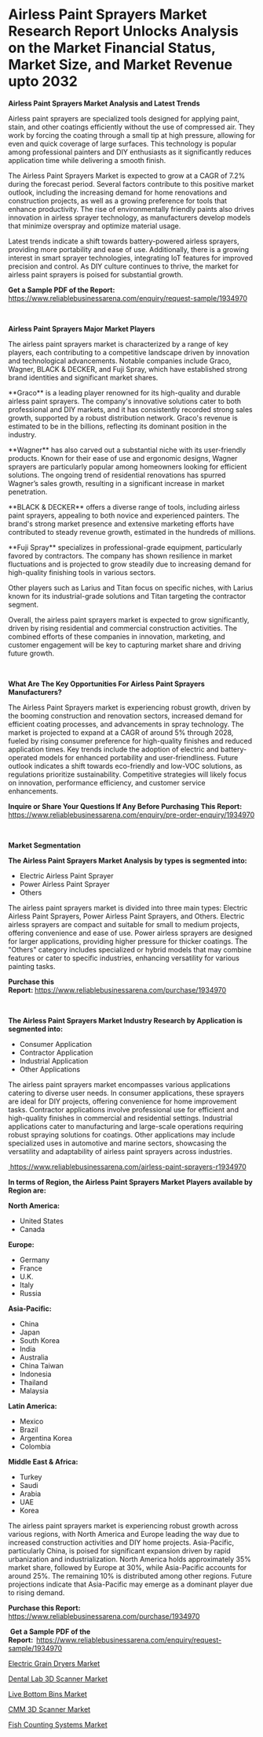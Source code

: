 <p><h1>Airless Paint Sprayers Market Research Report Unlocks Analysis on the Market Financial Status, Market Size, and Market Revenue upto 2032</h1></p><p><strong>Airless Paint Sprayers Market Analysis and Latest Trends</strong></p>
<p><p>Airless paint sprayers are specialized tools designed for applying paint, stain, and other coatings efficiently without the use of compressed air. They work by forcing the coating through a small tip at high pressure, allowing for even and quick coverage of large surfaces. This technology is popular among professional painters and DIY enthusiasts as it significantly reduces application time while delivering a smooth finish.</p><p>The Airless Paint Sprayers Market is expected to grow at a CAGR of 7.2% during the forecast period. Several factors contribute to this positive market outlook, including the increasing demand for home renovations and construction projects, as well as a growing preference for tools that enhance productivity. The rise of environmentally friendly paints also drives innovation in airless sprayer technology, as manufacturers develop models that minimize overspray and optimize material usage.</p><p>Latest trends indicate a shift towards battery-powered airless sprayers, providing more portability and ease of use. Additionally, there is a growing interest in smart sprayer technologies, integrating IoT features for improved precision and control. As DIY culture continues to thrive, the market for airless paint sprayers is poised for substantial growth.</p></p>
<p><strong>Get a Sample PDF of the Report:&nbsp;</strong> <a href="https://www.reliablebusinessarena.com/enquiry/request-sample/1934970?utm_campaign=2189&utm_medium=2&utm_source=Github&utm_content=ia&utm_term=11042025&utm_id=airless-paint-sprayers">https://www.reliablebusinessarena.com/enquiry/request-sample/1934970</a></p>
<p>&nbsp;</p>
<p><strong>Airless Paint Sprayers Major Market Players</strong></p>
<p><p>The airless paint sprayers market is characterized by a range of key players, each contributing to a competitive landscape driven by innovation and technological advancements. Notable companies include Graco, Wagner, BLACK & DECKER, and Fuji Spray, which have established strong brand identities and significant market shares.</p><p>**Graco** is a leading player renowned for its high-quality and durable airless paint sprayers. The company's innovative solutions cater to both professional and DIY markets, and it has consistently recorded strong sales growth, supported by a robust distribution network. Graco's revenue is estimated to be in the billions, reflecting its dominant position in the industry.</p><p>**Wagner** has also carved out a substantial niche with its user-friendly products. Known for their ease of use and ergonomic designs, Wagner sprayers are particularly popular among homeowners looking for efficient solutions. The ongoing trend of residential renovations has spurred Wagner’s sales growth, resulting in a significant increase in market penetration.</p><p>**BLACK & DECKER** offers a diverse range of tools, including airless paint sprayers, appealing to both novice and experienced painters. The brand's strong market presence and extensive marketing efforts have contributed to steady revenue growth, estimated in the hundreds of millions.</p><p>**Fuji Spray** specializes in professional-grade equipment, particularly favored by contractors. The company has shown resilience in market fluctuations and is projected to grow steadily due to increasing demand for high-quality finishing tools in various sectors.</p><p>Other players such as Larius and Titan focus on specific niches, with Larius known for its industrial-grade solutions and Titan targeting the contractor segment.</p><p>Overall, the airless paint sprayers market is expected to grow significantly, driven by rising residential and commercial construction activities. The combined efforts of these companies in innovation, marketing, and customer engagement will be key to capturing market share and driving future growth.</p></p>
<p>&nbsp;</p>
<p><strong>What Are The Key Opportunities For Airless Paint Sprayers Manufacturers?</strong></p>
<p><p>The Airless Paint Sprayers market is experiencing robust growth, driven by the booming construction and renovation sectors, increased demand for efficient coating processes, and advancements in spray technology. The market is projected to expand at a CAGR of around 5% through 2028, fueled by rising consumer preference for high-quality finishes and reduced application times. Key trends include the adoption of electric and battery-operated models for enhanced portability and user-friendliness. Future outlook indicates a shift towards eco-friendly and low-VOC solutions, as regulations prioritize sustainability. Competitive strategies will likely focus on innovation, performance efficiency, and customer service enhancements.</p></p>
<p><strong>Inquire or Share Your Questions If Any Before Purchasing This Report:</strong> <a href="https://www.reliablebusinessarena.com/enquiry/pre-order-enquiry/1934970?utm_campaign=2189&utm_medium=2&utm_source=Github&utm_content=ia&utm_term=11042025&utm_id=airless-paint-sprayers">https://www.reliablebusinessarena.com/enquiry/pre-order-enquiry/1934970</a></p>
<p>&nbsp;</p>
<p><strong>Market Segmentation</strong></p>
<p><strong>The Airless Paint Sprayers Market Analysis by types is segmented into:</strong></p>
<p><ul><li>Electric Airless Paint Sprayer</li><li>Power Airless Paint Sprayer</li><li>Others</li></ul></p>
<p><p>The airless paint sprayers market is divided into three main types: Electric Airless Paint Sprayers, Power Airless Paint Sprayers, and Others. Electric airless sprayers are compact and suitable for small to medium projects, offering convenience and ease of use. Power airless sprayers are designed for larger applications, providing higher pressure for thicker coatings. The "Others" category includes specialized or hybrid models that may combine features or cater to specific industries, enhancing versatility for various painting tasks.</p></p>
<p><strong>Purchase this Report:&nbsp;</strong><a href="https://www.reliablebusinessarena.com/purchase/1934970?utm_campaign=2189&utm_medium=2&utm_source=Github&utm_content=ia&utm_term=11042025&utm_id=airless-paint-sprayers">https://www.reliablebusinessarena.com/purchase/1934970</a></p>
<p>&nbsp;</p>
<p><strong>The Airless Paint Sprayers Market Industry Research by Application is segmented into:</strong></p>
<p><ul><li>Consumer Application</li><li>Contractor Application</li><li>Industrial Application</li><li>Other Applications</li></ul></p>
<p><p>The airless paint sprayers market encompasses various applications catering to diverse user needs. In consumer applications, these sprayers are ideal for DIY projects, offering convenience for home improvement tasks. Contractor applications involve professional use for efficient and high-quality finishes in commercial and residential settings. Industrial applications cater to manufacturing and large-scale operations requiring robust spraying solutions for coatings. Other applications may include specialized uses in automotive and marine sectors, showcasing the versatility and adaptability of airless paint sprayers across industries.</p></p>
<p><a href="https://www.reliablebusinessarena.com/airless-paint-sprayers-r1934970?utm_campaign=2189&utm_medium=2&utm_source=Github&utm_content=ia&utm_term=11042025&utm_id=airless-paint-sprayers">&nbsp;https://www.reliablebusinessarena.com/airless-paint-sprayers-r1934970</a></p>
<p><strong>In terms of Region, the Airless Paint Sprayers Market Players available by Region are:</strong></p>
<p>
    <p> <strong> North America: </strong>
        <ul>
            <li>United States</li>
            <li>Canada</li>
        </ul>
        </p> 
    <p> <strong> Europe: </strong>
        <ul>
            <li>Germany</li>
            <li>France</li>
            <li>U.K.</li>
            <li>Italy</li>
            <li>Russia</li>
        </ul>
        </p> 
    <p> <strong> Asia-Pacific: </strong>
        <ul>
            <li>China</li>
            <li>Japan</li>
            <li>South Korea</li>
            <li>India</li>
            <li>Australia</li>
            <li>China Taiwan</li>
            <li>Indonesia</li>
            <li>Thailand</li>
            <li>Malaysia</li>
        </ul>
        </p> 
    <p> <strong> Latin America: </strong>
        <ul>
            <li>Mexico</li>
            <li>Brazil</li>
            <li>Argentina Korea</li>
            <li>Colombia</li>
        </ul>
        </p> 
    <p> <strong> Middle East & Africa: </strong>
        <ul>
            <li>Turkey</li>
            <li>Saudi</li>
            <li>Arabia</li>
            <li>UAE</li>
            <li>Korea</li>
        </ul>
    </p>
    </p>
<p><p>The airless paint sprayers market is experiencing robust growth across various regions, with North America and Europe leading the way due to increased construction activities and DIY home projects. Asia-Pacific, particularly China, is poised for significant expansion driven by rapid urbanization and industrialization. North America holds approximately 35% market share, followed by Europe at 30%, while Asia-Pacific accounts for around 25%. The remaining 10% is distributed among other regions. Future projections indicate that Asia-Pacific may emerge as a dominant player due to rising demand.</p></p>
<p><strong>Purchase this Report: </strong><a href="https://www.reliablebusinessarena.com/purchase/1934970?utm_campaign=2189&utm_medium=2&utm_source=Github&utm_content=ia&utm_term=11042025&utm_id=airless-paint-sprayers">https://www.reliablebusinessarena.com/purchase/1934970</a></p>
<p>&nbsp;<strong>Get a Sample PDF of the Report:&nbsp;&nbsp;</strong><a href="https://www.reliablebusinessarena.com/enquiry/request-sample/1934970?utm_campaign=2189&utm_medium=2&utm_source=Github&utm_content=ia&utm_term=11042025&utm_id=airless-paint-sprayers">https://www.reliablebusinessarena.com/enquiry/request-sample/1934970</a></p>
<p><strong></strong></p>
<p><p><a href="https://github.com/lecaneidreks/Market-Research-Report-List-1/blob/main/electric-grain-dryers-market.md?utm_campaign=2189&utm_medium=2&utm_source=Github&utm_content=ia&utm_term=11042025&utm_id=airless-paint-sprayers">Electric Grain Dryers Market</a></p><p><a href="https://github.com/koopalujale2/Market-Research-Report-List-1/blob/main/dental-lab-3d-scanner-market.md?utm_campaign=2189&utm_medium=2&utm_source=Github&utm_content=ia&utm_term=11042025&utm_id=airless-paint-sprayers">Dental Lab 3D Scanner Market</a></p><p><a href="https://github.com/rigelciara0p/Market-Research-Report-List-1/blob/main/live-bottom-bins-market.md?utm_campaign=2189&utm_medium=2&utm_source=Github&utm_content=ia&utm_term=11042025&utm_id=airless-paint-sprayers">Live Bottom Bins Market</a></p><p><a href="https://github.com/tineamonaya/Market-Research-Report-List-1/blob/main/cmm-3d-scanner-market.md?utm_campaign=2189&utm_medium=2&utm_source=Github&utm_content=ia&utm_term=11042025&utm_id=airless-paint-sprayers">CMM 3D Scanner Market</a></p><p><a href="https://github.com/porstheftyux/Market-Research-Report-List-1/blob/main/fish-counting-systems-market.md?utm_campaign=2189&utm_medium=2&utm_source=Github&utm_content=ia&utm_term=11042025&utm_id=airless-paint-sprayers">Fish Counting Systems Market</a></p></p>